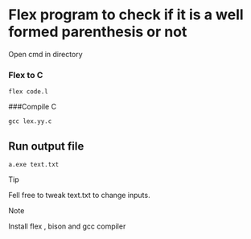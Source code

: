 # Flex program to check if it is a well formed parenthesis or not

Open cmd in directory

### Flex to C

```
flex code.l
```

###Compile C

```
gcc lex.yy.c
```

## Run output file

```
a.exe text.txt
```

> [!TIP]
> Fell free to tweak text.txt to change inputs.

> [!NOTE]
> Install flex , bison and gcc compiler
